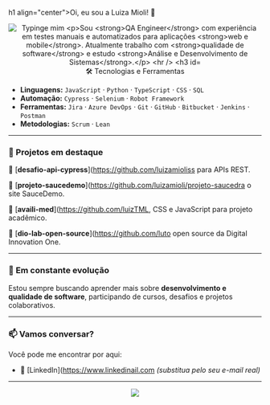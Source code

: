 
h1 align="center">Oi, eu sou a Luiza Mioli! 👋</h1>

<p align="center">
  <img src="https://readme-typing-svg.demolab.com?font=Fira+Code&size=22&pause=1000&color=F75C7E&center=true&vCenter=true&width=435&lines=QA+Engineer+apaixonada+por+qualidade;Automatizando+testes+com+Cypress+e+Selenium;Sempre+aprendendo+e+compartilhando+conhecimento" alt="Typinge mim

Sou **QA Engineer** com experiência em testes manuais e automatizados para aplicações **web e mobile**. Atualmente trabalho com **qualidade de software** e estudo **Análise e Desenvolvimento de Sistemas**.

---

### 🛠️ Tecnologias e Ferramentas

- **Linguagens:** `JavaScript` · `Python` · `TypeScript` · `CSS` · `SQL`
- **Automação:** `Cypress` · `Selenium` · `Robot Framework`
- **Ferramentas:** `Jira` · `Azure DevOps` · `Git` · `GitHub` · `Bitbucket` · `Jenkins` · `Postman`
- **Metodologias:** `Scrum` · `Lean`

---

### 🚀 Projetos em destaque

📌 [**desafio-api-cypress**](https://github.com/luizamioliss para APIs REST.

📌 [**projeto-saucedemo**](https://github.com/luizamioli/projeto-saucedra o site SauceDemo.

📌 [**availi-med**](https://github.com/luizTML, CSS e JavaScript para projeto acadêmico.

📌 [**dio-lab-open-source**](https://github.com/luto open source da Digital Innovation One.

---

### 🌱 Em constante evolução

Estou sempre buscando aprender mais sobre **desenvolvimento e qualidade de software**, participando de cursos, desafios e projetos colaborativos.

---

### 📫 Vamos conversar?

Você pode me encontrar por aqui:
- 💼 [LinkedIn](https://www.linkedinail.com *(substitua pelo seu e-mail real)*

---

<p align="center">
  <img src="https://github-readme-stats.vercel.app/api?username=luizamioli&show_icons=true&theme=radical"
